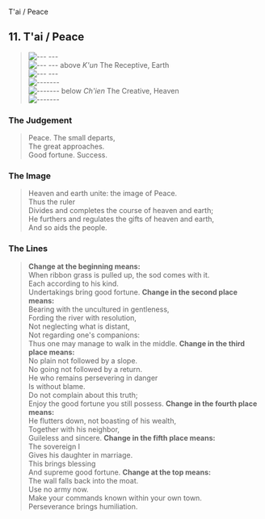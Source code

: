 T'ai / Peace
## 11. T'ai / Peace
> ![--- ---](../images/yinU.gif)   
> ![--- ---](../images/yinU.gif) above _K'un_ The Receptive, Earth  
> ![--- ---](../images/yinU.gif)   
> ![-------](../images/yangU.gif)   
> ![-------](../images/yangU.gif) below _Ch'ien_ The Creative, Heaven  
> ![-------](../images/yangU.gif)
### The Judgement
> Peace. The small departs,  
 The great approaches.  
 Good fortune. Success.
### The Image
> Heaven and earth unite: the image of Peace.  
 Thus the ruler  
 Divides and completes the course of heaven and earth;  
 He furthers and regulates the gifts of heaven and earth,  
 And so aids the people.
### The Lines

 > **Change at the beginning means:**  
 When ribbon grass is pulled up, the sod comes with it.  
 Each according to his kind.  
 Undertakings bring good fortune.
 > **Change in the second place means:**  
 Bearing with the uncultured in gentleness,  
 Fording the river with resolution,  
 Not neglecting what is distant,  
 Not regarding one's companions:  
 Thus one may manage to walk in the middle.
 > **Change in the third place means:**  
 No plain not followed by a slope.  
 No going not followed by a return.  
 He who remains persevering in danger  
 Is without blame.  
 Do not complain about this truth;  
 Enjoy the good fortune you still possess.
 > **Change in the fourth place means:**  
 He flutters down, not boasting of his wealth,  
 Together with his neighbor,  
 Guileless and sincere.
 > **Change in the fifth place means:**  
 The sovereign I  
 Gives his daughter in marriage.  
 This brings blessing  
 And supreme good fortune.
 > **Change at the top means:**  
 The wall falls back into the moat.  
 Use no army now.  
 Make your commands known within your own town.  
 Perseverance brings humiliation.



